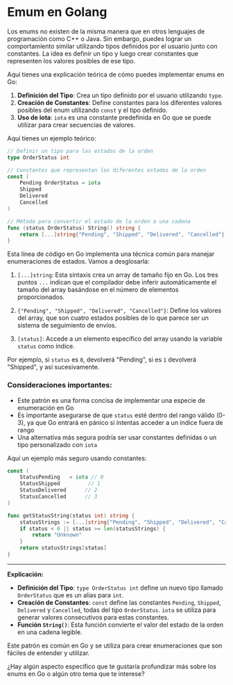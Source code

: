 # Emum en Golang

Los enums no existen de la misma manera que en otros lenguajes de programación como C++ o Java. Sin embargo, puedes lograr un comportamiento similar utilizando tipos definidos por el usuario junto con constantes. La idea es definir un tipo y luego crear constantes que representen los valores posibles de ese tipo.

Aquí tienes una explicación teórica de cómo puedes implementar enums en Go:

1. **Definición del Tipo**: Crea un tipo definido por el usuario utilizando `type`.
2. **Creación de Constantes**: Define constantes para los diferentes valores posibles del enum utilizando `const` y el tipo definido.
3. **Uso de iota**: `iota` es una constante predefinida en Go que se puede utilizar para crear secuencias de valores.

Aquí tienes un ejemplo teórico:

```go
// Definir un tipo para los estados de la orden
type OrderStatus int

// Constantes que representan los diferentes estados de la orden
const (
    Pending OrderStatus = iota
    Shipped
    Delivered
    Cancelled
)

// Método para convertir el estado de la orden a una cadena
func (status OrderStatus) String() string {
    return [...]string{"Pending", "Shipped", "Delivered", "Cancelled"}[status]
}
```

Esta línea de código en Go implementa una técnica común para manejar enumeraciones de estados. Vamos a desglosarla:

1. `[...]string`: Esta sintaxis crea un array de tamaño fijo en Go. Los tres puntos `...` indican que el compilador debe inferir automáticamente el tamaño del array basándose en el número de elementos proporcionados.

2. `{"Pending", "Shipped", "Delivered", "Cancelled"}`: Define los valores del array, que son cuatro estados posibles de lo que parece ser un sistema de seguimiento de envíos.

3. `[status]`: Accede a un elemento específico del array usando la variable `status` como índice.

Por ejemplo, si `status` es `0`, devolverá "Pending", si es `1` devolverá "Shipped", y así sucesivamente.

### Consideraciones importantes:

- Este patrón es una forma concisa de implementar una especie de enumeración en Go
- Es importante asegurarse de que `status` esté dentro del rango válido (0-3), ya que Go entrará en pánico si intentas acceder a un índice fuera de rango
- Una alternativa más segura podría ser usar constantes definidas o un tipo personalizado con `iota`

Aquí un ejemplo más seguro usando constantes:

````go
const (
    StatusPending   = iota // 0
    StatusShipped         // 1
    StatusDelivered      // 2
    StatusCancelled      // 3
)

func getStatusString(status int) string {
    statusStrings := [...]string{"Pending", "Shipped", "Delivered", "Cancelled"}
    if status < 0 || status >= len(statusStrings) {
        return "Unknown"
    }
    return statusStrings[status]
}
````

---

**Explicación:**

- **Definición del Tipo**: `type OrderStatus int` define un nuevo tipo llamado `OrderStatus` que es un alias para `int`.
- **Creación de Constantes**: `const` define las constantes `Pending`, `Shipped`, `Delivered` y `Cancelled`, todas del tipo `OrderStatus`. `iota` se utiliza para generar valores consecutivos para estas constantes.
- **Función `String()`**: Esta función convierte el valor del estado de la orden en una cadena legible.

Este patrón es común en Go y se utiliza para crear enumeraciones que son fáciles de entender y utilizar.

¿Hay algún aspecto específico que te gustaría profundizar más sobre los enums en Go o algún otro tema que te interese?